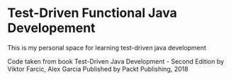# Test-Driven Functional Java Developement

This is my personal space for learning test-driven java development

Code taken from book Test-Driven Java Development - Second Edition
by Viktor Farcic, Alex Garcia
Published by Packt Publishing, 2018